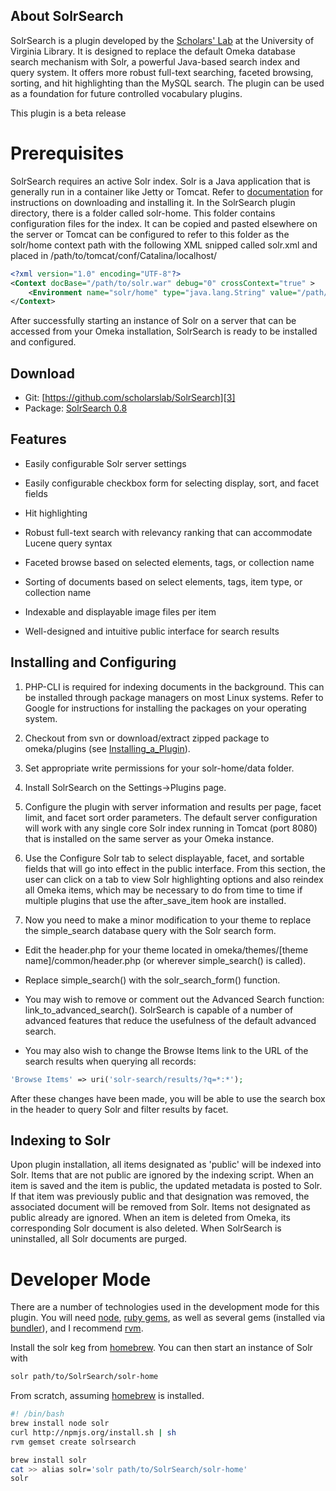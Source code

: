 About SolrSearch 
----------

SolrSearch is a plugin developed by the [Scholars' Lab][1] at the University of Virginia Library.  It is designed to replace the default Omeka database search mechanism with Solr, a powerful Java-based search index and query system.  It offers more robust full-text searching, faceted browsing, sorting, and hit highlighting than the MySQL search.  The plugin can be used as a foundation for future controlled vocabulary plugins.

This plugin is a beta release

Prerequisites 
=============

SolrSearch requires an active Solr index.  Solr is a Java application that is generally run in a container like Jetty or Tomcat.  Refer to [documentation][2] for instructions on downloading and installing it.  In the SolrSearch plugin directory, there is a folder called solr-home.  This folder contains configuration files for the index.  It can be copied and pasted elsewhere on the server or Tomcat can be configured to refer to this folder as the solr/home context path with the following XML snipped called solr.xml and placed in /path/to/tomcat/conf/Catalina/localhost/

```xml
<?xml version="1.0" encoding="UTF-8"?>
<Context docBase="/path/to/solr.war" debug="0" crossContext="true" >
	<Environment name="solr/home" type="java.lang.String" value="/path/to/Omeka/plugins/SolrSearch/solr-home" override="true" />
</Context>
```

After successfully starting an instance of Solr on a server that can be accessed from your Omeka installation, SolrSearch is ready to be installed and configured.

Download 
----------
*  Git: [https://github.com/scholarslab/SolrSearch][3]
*  Package: [SolrSearch 0.8][4]

Features 
----------

*  Easily configurable Solr server settings

*  Easily configurable checkbox form for selecting display, sort, and facet fields

*  Hit highlighting

*  Robust full-text search with relevancy ranking that can accommodate Lucene query syntax

*  Faceted browse based on selected elements, tags, or collection name

*  Sorting of documents based on select elements, tags, item type, or collection name

*  Indexable and displayable image files per item

*  Well-designed and intuitive public interface for search results

Installing and Configuring 
----------

1.  PHP-CLI is required for indexing documents in the background.  This can be installed through package managers on most Linux systems.  Refer to Google for instructions for installing the packages on your operating system.

2.  Checkout from svn or download/extract zipped package to omeka/plugins (see [Installing_a_Plugin][5]).

3.  Set appropriate write permissions for your solr-home/data folder.

4.  Install SolrSearch on the Settings->Plugins page.

5.  Configure the plugin with server information and results per page, facet limit, and facet sort order parameters.  The default server configuration will work with any single core  Solr index running in Tomcat (port 8080) that is installed on the same server as your Omeka instance.

6.  Use the Configure Solr tab to select displayable, facet, and sortable fields that will go into effect in the public interface.  From this section, the user can click on a tab to view Solr highlighting options and also reindex all Omeka items, which may be necessary to do from time to time if multiple plugins that use the after_save_item hook are installed.

7.  Now you need to make a minor modification to your theme to replace the simple_search database query with the Solr search form.

* Edit the header.php for your theme located in omeka/themes/[theme name]/common/header.php (or wherever simple_search() is called).

* Replace simple_search() with the solr_search_form() function.

* You may wish to remove or comment out the Advanced Search function: link_to_advanced_search().  SolrSearch is capable of a number of advanced features that reduce the usefulness of the default advanced search.

* You may also wish to change the Browse Items link to the URL of the search results when querying all records:

```php
'Browse Items' => uri('solr-search/results/?q=*:*');
```

After these changes have been made, you will be able to use the search box in the header to query Solr and filter results by facet.

Indexing to Solr 
----------

Upon plugin installation, all items designated as 'public' will be indexed into Solr.  Items that are not public are ignored by the indexing script.  When an item is saved and the item is public, the updated metadata is posted to Solr.  If that item was previously public and that designation was removed, the associated document will be removed from Solr.  Items not designated as public already are ignored.  When an item is deleted from Omeka, its corresponding Solr document is also deleted.  When SolrSearch is uninstalled, all Solr documents are purged.

# Developer Mode
There are a number of technologies used in the development mode for this
plugin. You will need [node][node], [ruby gems][gems], as well as
several gems (installed via [bundler][bundler]), and I recommend
[rvm][rvm].

Install the solr keg from [homebrew][homebrew]. You can then start an
instance of Solr with

```bash
solr path/to/SolrSearch/solr-home
```

From scratch, assuming [homebrew][homebrew] is installed.

```bash
#! /bin/bash
brew install node solr
curl http://npmjs.org/install.sh | sh
rvm gemset create solrsearch
```

```bash
brew install solr
cat >> alias solr='solr path/to/SolrSearch/solr-home'
solr
```



[1]: http://scholarslab.org/ "http://scholarslab.org/"
[2]: http://lucene.apache.org/solr/#getstarted "http://lucene.apache.org/solr/#getstarted"
[3]: https://github.com/scholarslab/SolrSearch "https://github.com/scholarslab/SolrSearch"
[4]: http://github.com/scholarslab/SolrSearch/tarball/master "http://github.com/scholarslab/SolrSearch/tarball/master"
[5]: /codex/Installing_a_Plugin "Installing a Plugin"
[homebrew]: http://mxcl.github.com/homebrew/
[node]: http://nodejs.org/
[gems]: http://rubygems.org/
[bundler]: http://gembundler.com/
[rvm]: http://beginrescueend.com/
